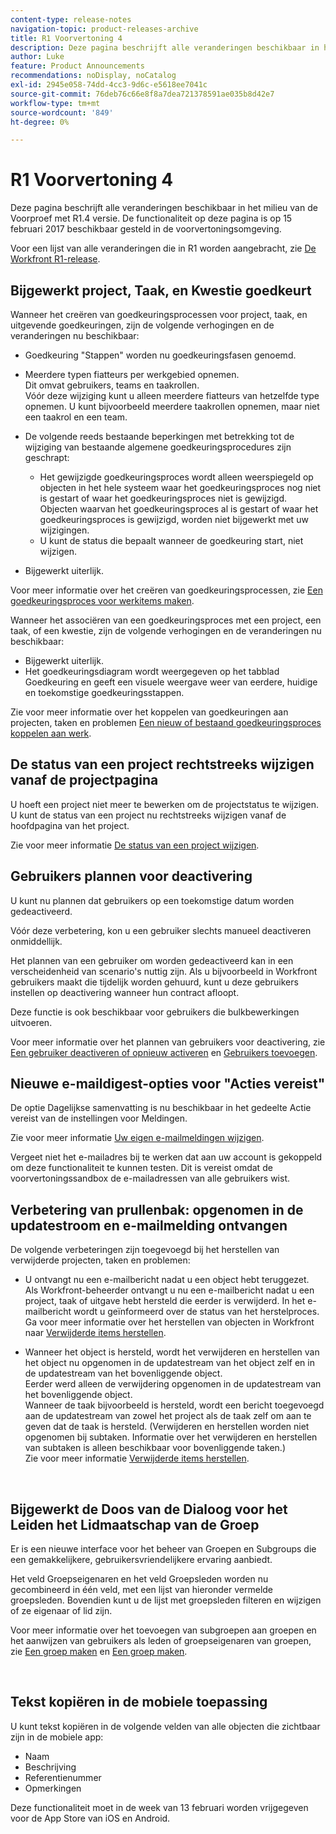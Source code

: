```yaml
---
content-type: release-notes
navigation-topic: product-releases-archive
title: R1 Voorvertoning 4
description: Deze pagina beschrijft alle veranderingen beschikbaar in het milieu van de Voorproef met R1.4 versie. De functionaliteit op deze pagina is op 15 februari 2017 beschikbaar gesteld in de voorvertoningsomgeving.
author: Luke
feature: Product Announcements
recommendations: noDisplay, noCatalog
exl-id: 2945e058-74dd-4cc3-9d6c-e5618ee7041c
source-git-commit: 76deb76c66e8f8a7dea721378591ae035b8d42e7
workflow-type: tm+mt
source-wordcount: '849'
ht-degree: 0%

---
```


# R1 Voorvertoning 4

Deze pagina beschrijft alle veranderingen beschikbaar in het milieu van de Voorproef met R1.4 versie. De functionaliteit op deze pagina is op 15 februari 2017 beschikbaar gesteld in de voorvertoningsomgeving.

Voor een lijst van alle veranderingen die in R1 worden aangebracht, zie [De Workfront R1-release](../../../../product-announcements/product-releases/quarterly-release-archive/r1-release-activity/workfront-r1-release.md).

## Bijgewerkt project, Taak, en Kwestie goedkeurt

Wanneer het creëren van goedkeuringsprocessen voor project, taak, en uitgevende goedkeuringen, zijn de volgende verhogingen en de veranderingen nu beschikbaar: 

* Goedkeuring &quot;Stappen&quot; worden nu goedkeuringsfasen genoemd.
* Meerdere typen fiatteurs per werkgebied opnemen.\
  Dit omvat gebruikers, teams en taakrollen.\
  Vóór deze wijziging kunt u alleen meerdere fiatteurs van hetzelfde type opnemen. U kunt bijvoorbeeld meerdere taakrollen opnemen, maar niet een taakrol en een team.

* De volgende reeds bestaande beperkingen met betrekking tot de wijziging van bestaande algemene goedkeuringsprocedures zijn geschrapt:

   * Het gewijzigde goedkeuringsproces wordt alleen weerspiegeld op objecten in het hele systeem waar het goedkeuringsproces nog niet is gestart of waar het goedkeuringsproces niet is gewijzigd. Objecten waarvan het goedkeuringsproces al is gestart of waar het goedkeuringsproces is gewijzigd, worden niet bijgewerkt met uw wijzigingen.
   * U kunt de status die bepaalt wanneer de goedkeuring start, niet wijzigen.

* Bijgewerkt uiterlijk.

Voor meer informatie over het creëren van goedkeuringsprocessen, zie [Een goedkeuringsproces voor werkitems maken](../../../../administration-and-setup/customize-workfront/configure-approval-milestone-processes/create-approval-processes.md).

Wanneer het associëren van een goedkeuringsproces met een project, een taak, of een kwestie, zijn de volgende verhogingen en de veranderingen nu beschikbaar:

* Bijgewerkt uiterlijk.
* Het goedkeuringsdiagram wordt weergegeven op het tabblad Goedkeuring en geeft een visuele weergave weer van eerdere, huidige en toekomstige goedkeuringsstappen.

Zie voor meer informatie over het koppelen van goedkeuringen aan projecten, taken en problemen [Een nieuw of bestaand goedkeuringsproces koppelen aan werk](../../../../review-and-approve-work/manage-approvals/associate-approval-with-work.md).

## De status van een project rechtstreeks wijzigen vanaf de projectpagina

U hoeft een project niet meer te bewerken om de projectstatus te wijzigen. U kunt de status van een project nu rechtstreeks wijzigen vanaf de hoofdpagina van het project.

Zie voor meer informatie [De status van een project wijzigen](../../../../manage-work/projects/manage-projects/change-project-status.md).

## Gebruikers plannen voor deactivering

U kunt nu plannen dat gebruikers op een toekomstige datum worden gedeactiveerd.

Vóór deze verbetering, kon u een gebruiker slechts manueel deactiveren onmiddellijk.

Het plannen van een gebruiker om worden gedeactiveerd kan in een verscheidenheid van scenario&#39;s nuttig zijn. Als u bijvoorbeeld in Workfront gebruikers maakt die tijdelijk worden gehuurd, kunt u deze gebruikers instellen op deactivering wanneer hun contract afloopt.

Deze functie is ook beschikbaar voor gebruikers die bulkbewerkingen uitvoeren. 

Voor meer informatie over het plannen van gebruikers voor deactivering, zie [Een gebruiker deactiveren of opnieuw activeren](../../../../administration-and-setup/add-users/create-and-manage-users/deactivate-a-user.md) en [Gebruikers toevoegen](../../../../administration-and-setup/add-users/create-and-manage-users/add-users.md).

## Nieuwe e-maildigest-opties voor &quot;Acties vereist&quot;

De optie Dagelijkse samenvatting is nu beschikbaar in het gedeelte Actie vereist van de instellingen voor Meldingen.

Zie voor meer informatie [Uw eigen e-mailmeldingen wijzigen](../../../../workfront-basics/using-notifications/activate-or-deactivate-your-own-event-notifications.md).

Vergeet niet het e-mailadres bij te werken dat aan uw account is gekoppeld om deze functionaliteit te kunnen testen. Dit is vereist omdat de voorvertoningssandbox de e-mailadressen van alle gebruikers wist.

## Verbetering van prullenbak: opgenomen in de updatestroom en e-mailmelding ontvangen

De volgende verbeteringen zijn toegevoegd bij het herstellen van verwijderde projecten, taken en problemen:

* U ontvangt nu een e-mailbericht nadat u een object hebt teruggezet.\
  Als Workfront-beheerder ontvangt u nu een e-mailbericht nadat u een project, taak of uitgave hebt hersteld die eerder is verwijderd. In het e-mailbericht wordt u geïnformeerd over de status van het herstelproces.\
  Ga voor meer informatie over het herstellen van objecten in Workfront naar [Verwijderde items herstellen](../../../../administration-and-setup/manage-workfront/manage-deleted-items/restore-deleted-items.md).

* Wanneer het object is hersteld, wordt het verwijderen en herstellen van het object nu opgenomen in de updatestream van het object zelf en in de updatestream van het bovenliggende object.\
  Eerder werd alleen de verwijdering opgenomen in de updatestream van het bovenliggende object.\
  Wanneer de taak bijvoorbeeld is hersteld, wordt een bericht toegevoegd aan de updatestream van zowel het project als de taak zelf om aan te geven dat de taak is hersteld. (Verwijderen en herstellen worden niet opgenomen bij subtaken. Informatie over het verwijderen en herstellen van subtaken is alleen beschikbaar voor bovenliggende taken.)\
  Zie voor meer informatie [Verwijderde items herstellen](../../../../administration-and-setup/manage-workfront/manage-deleted-items/restore-deleted-items.md).

 

## Bijgewerkt de Doos van de Dialoog voor het Leiden het Lidmaatschap van de Groep

Er is een nieuwe interface voor het beheer van Groepen en Subgroups die een gemakkelijkere, gebruikersvriendelijkere ervaring aanbiedt.

Het veld Groepseigenaren en het veld Groepsleden worden nu gecombineerd in één veld, met een lijst van hieronder vermelde groepsleden. Bovendien kunt u de lijst met groepsleden filteren en wijzigen of ze eigenaar of lid zijn. 

Voor meer informatie over het toevoegen van subgroepen aan groepen en het aanwijzen van gebruikers als leden of groepseigenaren van groepen, zie [Een groep maken](../../../../administration-and-setup/manage-groups/create-and-manage-groups/create-a-group.md) en [Een groep maken](../../../../administration-and-setup/manage-groups/create-and-manage-groups/create-a-group.md). 

 

## Tekst kopiëren in de mobiele toepassing

U kunt tekst kopiëren in de volgende velden van alle objecten die zichtbaar zijn in de mobiele app:

* Naam
* Beschrijving
* Referentienummer
* Opmerkingen

Deze functionaliteit moet in de week van 13 februari worden vrijgegeven voor de App Store van iOS en Android.
